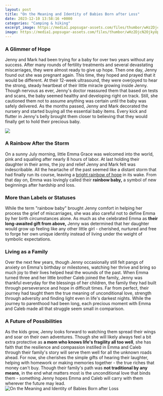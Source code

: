 ```yaml
---
layout: post
title: "On the Meaning and Identity of Babies Born after Loss"
date: 2023-12-10 13:58:16 +0000
categories: "Camping & hiking"
excerpt_image: https://media1.popsugar-assets.com/files/thumbor/wHz2DjcN2OjkyUpRuahE02fgF3k/fit-in/1024x1024/filters:format_auto-!!-:strip_icc-!!-/2017/03/06/886/n/24155406/065223a8178667cb_10/i/miracle-baby-born-after-devastating-loss.jpg
image: https://media1.popsugar-assets.com/files/thumbor/wHz2DjcN2OjkyUpRuahE02fgF3k/fit-in/1024x1024/filters:format_auto-!!-:strip_icc-!!-/2017/03/06/886/n/24155406/065223a8178667cb_10/i/miracle-baby-born-after-devastating-loss.jpg
---
```


### A Glimmer of Hope
Jenny and Mark had been trying for a baby for over two years without any success. After many rounds of fertility treatments and several devastating miscarriages, they were almost ready to give up hope. Then one day, Jenny found out she was pregnant again. This time, they hoped and prayed that it would be different. At their 12-week ultrasound, they were overjoyed to hear the strong, steady heartbeat of their little miracle growing inside Jenny. 
Though nervous as ever, Jenny's doctor reassured them that based on tests and scans, the baby seemed healthy and developing right on track. Still, she cautioned them not to assume anything was certain until the baby was safely delivered. As the months passed, Jenny and Mark decorated the nursery and started buying all the essential baby items. Every kick and flutter in Jenny's belly brought them closer to believing that they would finally get to hold their precious baby. 

![](https://i.pinimg.com/originals/72/e1/d9/72e1d9c988793477a218b7ab47f42a3a.jpg)
### A Rainbow After the Storm
On a sunny July morning, little Emma Grace was welcomed into the world, pink and squalling after nearly 8 hours of labor. At last holding their daughter in their arms, the joy and relief Jenny and Mark felt was indescribable. All the heartache of the past seemed like a distant storm that had finally run its course, leaving a [bright rainbow of hope](https://store.fi.io.vn/chihuahuas-is-my-valentine-funny-valentines-day-heart-dog-172-chihuahua-dog) in its wake. From that day on, Emma was lovingly called their **rainbow baby,** a symbol of new beginnings after hardship and loss.
### More than Labels or Statuses 
While the term "rainbow baby" brought Jenny comfort in helping her process the grief of miscarriages, she was also careful not to define Emma by her birth circumstances alone. As much as she celebrated Emma as **their long-awaited gift from above,** Jenny was determined that her daughter would grow up feeling like any other little girl - cherished, nurtured and free to forge her own unique identity instead of living under the weight of symbolic expectations.
### Living as a Family
Over the next few years, though Jenny occasionally still felt pangs of anxiety on Emma's birthday or milestones, watching her thrive and bring so much joy to their lives helped heal the wounds of the past. When Emma turned three and her little brother Caleb joined the family, Jenny was thankful everyday for the blessings of her children, the family they had built through perseverance and hope in difficult times. 
Far from perfect, their journey had taught them the true meaning of unconditional love, strength through adversity and finding light even in life's darkest nights. While the journey to parenthood had been long, each precious moment with Emma and Caleb made all that struggle seem small in comparison.
### A Future of Possibilities 
As the kids grow, Jenny looks forward to watching them spread their wings and soar on their own adventures. Though she will likely always feel a bit extra protective as **a mom who knows life's fragility all too well**, she has faith that the resilience and compassion instilled in Emma and Caleb through their family's story will serve them well for all the unknown roads ahead. For now, she cherishes the simple gifts of hearing their laughter, helping with homework or making memories together - the true riches that money can't buy.
Though their family's path was **not traditional by any means**, in the end what matters most is the unconditional love that binds them - something Jenny hopes Emma and Caleb will carry with them wherever the future may lead.
![On the Meaning and Identity of Babies Born after Loss](https://media1.popsugar-assets.com/files/thumbor/wHz2DjcN2OjkyUpRuahE02fgF3k/fit-in/1024x1024/filters:format_auto-!!-:strip_icc-!!-/2017/03/06/886/n/24155406/065223a8178667cb_10/i/miracle-baby-born-after-devastating-loss.jpg)